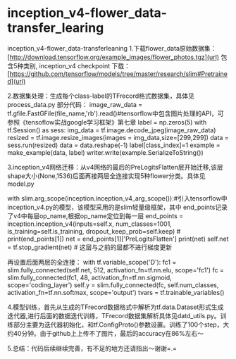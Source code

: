# inception_v4-flower_data-transfer_learing
inception_v4-flower_data-transferleaning
1.下载flower_data原始数据集：[http://download.tensorflow.org/example_images/flower_photos.tgz](url)
包含5种类别,
inception_v4 checkpoint 下载：[https://github.com/tensorflow/models/tree/master/research/slim#Pretrained](url)

2.数据集处理：生成每个class-label的TFrecord格式数据集，具体见process_data.py
部分代码：
image_raw_data = tf.gfile.FastGFile(file_name,'rb').read()#tensorflow中包含图片处理的API，可参照《tensoflow实战google学习框架》第七章
    label = np.zeros(5)
    with tf.Session() as sess:
        img_data = tf.image.decode_jpeg(image_raw_data)
        resized = tf.image.resize_images(images = img_data,size=[299,299])
        data = sess.run(resized)
        data = data.reshape(-1)
        label[class_index]=1
        example = make_example(data, label)
        writer.write(example.SerializeToString())
        
3.inception_v4网络迁移：从v4网络的最后的PreLogitsFlatten层开始迁移,该层shape大小(None,1536)后面再接两层全连接实现5种flower分类。具体见model.py
   
   with slim.arg_scope(inception.inception_v4_arg_scope()):#引入tensorflow中inception_v4.py的模型，该模型采用的是slim轻量级框架，其中           end_points记录了v4中每层op_name,根据op_name定位到每一层
        end_points = inception.inception_v4(inputs=self.x, num_classes=1001, is_training=self.is_training,
                                                dropout_keep_prob=self.keep)
            # print(end_points[1])
        net = end_points[1]['PreLogitsFlatten']
        print(net)
        self.net = tf.stop_gradient(net)  # 这层与之前的层都不进行梯度更新

再设置后面两层的全连接：
   with tf.variable_scope('D'):
            fc1 = slim.fully_connected(self.net, 512, activation_fn=tf.nn.elu,
                                       scope='fc1')
            fc = slim.fully_connected(fc1, 48, activation_fn=tf.nn.sigmoid,
                                      scope='coding_layer')
            self.y = slim.fully_connected(fc, self.num_classes, activation_fn=tf.nn.softmax,
                                     scope='output')
   tvars = tf.trainable_variables()  
   
4.模型训练，首先从生成的TFrecord数据格式中解析为tf.data.Dataset形式生成迭代器,进行后面的数据迭代训练，TFrecord数据集解析具体见datd_utils.py。训练部分主要为迭代器初始化，和tf.ConfigProto()参数设置。训练了100个step，大约40分钟。由于github上上传不了图片，最后的accuracy在86%左右～


5.总结：代码后续继续完善，有不足的地方还请指出～谢谢=.=
